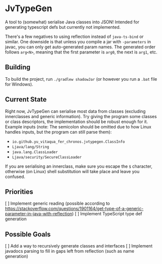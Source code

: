 # JvTypeGen
A tool to (somewhat) serialise Java classes into JSON! Intended for generating typescript defs but currently
not implemented.

There's a few negatives to using reflection instead of `java-ts-bind` or similar.
One downside is that unless you compile a jar with `-parameters` in javac, you can only get auto-generated param
names. The generated order follows `arg<N>`, meaning that the first parameter is `arg0`, the next is `arg1`, etc.

## Building
To build the project, run `./gradlew shadowJar` (or however you run a `.bat` file for Windows).

## Current State
Right now, JvTypeGen can serialise most data from classes (excluding innerclasses and generic information).
Try giving the program some classes or class descriptors, the implementation should be robust enough for it. Example
inputs (note: The semicolon should be omitted due to how Linux handles inputs, but the program can still parse them):
  - `io.github.yu_vitaqua_fer_chronos.jvtypegen.ClassInfo`
  - `Ljava/lang/String`
  - `java.lang.ClassLoader`
  - `Ljava/security/SecureClassLoader`

If you are serialising an innerclass, make sure you escape the `$` character, otherwise (on Linux) shell substitution will take place and leave you confused.

## Priorities
[ ] Implement generic reading (possible according to
    https://stackoverflow.com/questions/1901164/get-type-of-a-generic-parameter-in-java-with-reflection)
[ ] Implement TypeScript type def generation

## Possible Goals
[ ] Add a way to recursively generate classes and interfaces
[ ] Implement javadocs parsing to fill in gaps left from reflection (such as name generation)
